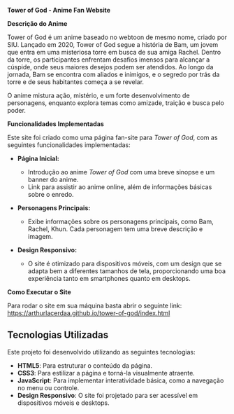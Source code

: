  __Tower of God - Anime Fan Website__

__Descrição do Anime__

Tower of God é um anime baseado no webtoon de mesmo nome, criado por SIU. Lançado em 2020, Tower of God segue a história de Bam, um jovem que entra em uma misteriosa torre em busca de sua amiga Rachel. Dentro da torre, os participantes enfrentam desafios imensos para alcançar a cúspide, onde seus maiores desejos podem ser atendidos. Ao longo da jornada, Bam se encontra com aliados e inimigos, e o segredo por trás da torre e de seus habitantes começa a se revelar.

O anime mistura ação, mistério, e um forte desenvolvimento de personagens, enquanto explora temas como amizade, traição e busca pelo poder.

__Funcionalidades Implementadas__

Este site foi criado como uma página fan-site para *Tower of God*, com as seguintes funcionalidades implementadas:

- **Página Inicial:**
  - Introdução ao anime *Tower of God* com uma breve sinopse e um banner do anime.
  - Link para assistir ao anime online, além de informações básicas sobre o enredo.

- **Personagens Principais:**
  - Exibe informações sobre os personagens principais, como Bam, Rachel, Khun. Cada personagem tem uma breve descrição e imagem.

- **Design Responsivo:**
  - O site é otimizado para dispositivos móveis, com um design que se adapta bem a diferentes tamanhos de tela, proporcionando uma boa experiência tanto em smartphones quanto em desktops.

__Como Executar o Site__

Para rodar o site em sua máquina basta abrir o seguinte link:
https://arthurlacerdaa.github.io/tower-of-god/index.html



## Tecnologias Utilizadas

Este projeto foi desenvolvido utilizando as seguintes tecnologias:

- **HTML5**: Para estruturar o conteúdo da página.
- **CSS3**: Para estilizar a página e torná-la visualmente atraente.
- **JavaScript**: Para implementar interatividade básica, como a navegação no menu ou controle.
- **Design Responsivo**: O site foi projetado para ser acessível em dispositivos móveis e desktops.
